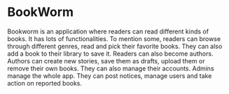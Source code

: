 # BookWorm
Bookworm is an application where readers can read different kinds of books. It has lots of functionalities. To mention some, readers can browse through different genres, read and pick their favorite books. They can also add a book to their library to save it. Readers can also become authors. Authors can create new stories, save them as drafts, upload them or remove their own books. They can also manage their accounts. Admins manage the whole app. They can post notices, manage users and take action on reported books.
